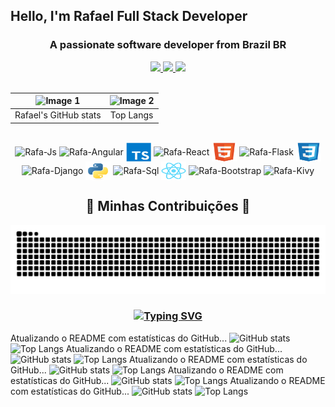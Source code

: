 
## Hello, I'm Rafael Full Stack Developer

<h3 align="center">A passionate software developer from Brazil BR</h3>
 
<div align="center"> 
  <a href="mailto:rafalee.dev@gmail.com">
    <img src="https://img.shields.io/badge/Gmail-333333?style=for-the-badge&logo=gmail&logoColor=red" />
  </a>
  <a href="https://www.linkedin.com/in/rafael2023/" target="_blank">
    <img src="https://img.shields.io/badge/LinkedIn-0077B5?style=for-the-badge&logo=linkedin&logoColor=white" target="_blank" />
  </a>
  <a href="https://meuportifolio-production-8292.up.railway.app/" target="_blank">
     <img src="https://img.shields.io/badge/Portfolio-FF5722?style=for-the-badge&logo=todoist&logoColor=white" target="_blank" /> <!-- sqlite, safari, google-chrome are other good icon options -->
  </a>
</div>

<br>

<div align="center">

| ![Image 1](https://github-readme-stats-sigma-five.vercel.app/api?username=Rafael-Lee1&show_icons=true&theme=midnight-purple) | ![Image 2](https://github-readme-stats-sigma-five.vercel.app/api/top-langs/?username=DanielRosenwasser&layout=compact&langs_count=7&theme=midnight-purple) |
| :---: | :---: |
| Rafael's GitHub stats | Top Langs |

</div>

<div style="display: inline_block": align="center"><br>
  <img align="center" alt="Rafa-Js" height="30" width="40" src="https://github.com/Rafael-Lee1/Icons/blob/f85d05ce344243c7a5f13ebe444b251000c1793a/icons8-javascript.gif">
  <img align="center" alt="Rafa-Angular" height="30" width="40" src="https://github.com/Rafael-Lee1/Icons/blob/5032f1e720ee7f9c4855b3a96e755db34925e064/Angular.gif">
  <img align="center" alt="Rafa-Ts" height="30" width="40" src="https://raw.githubusercontent.com/devicons/devicon/master/icons/typescript/typescript-plain.svg">
  <img align="center" alt="Rafa-React" height="30" width="40" src="https://github.com/Rafael-Lee1/Icons/blob/3a0959616c15176b879dbc17a71d8dd11c5fc5d3/Msql.gif">
  <img align="center" alt="Rafa-HTML" height="30" width="40" src="https://raw.githubusercontent.com/devicons/devicon/master/icons/html5/html5-original.svg">
  <img align="center" alt="Rafa-Flask" height="30" width="40" src="https://github.com/Rafael-Lee1/Icons/blob/1961b03a02f5ef3514c743d07ac481e0caad87a4/FLASK.gif">
  <img align="center" alt="Rafa-CSS" height="30" width="40" src="https://raw.githubusercontent.com/devicons/devicon/master/icons/css3/css3-original.svg">
  <img align="center" alt="Rafa-Django" height="30" width="40" src="https://github.com/Rafael-Lee1/Icons/blob/d9d0e61c6ba26dea6abfad9be89e0268bbc78132/Django.gif">
  <img align="center" alt="Rafa-Python" height="30" width="40" src="https://raw.githubusercontent.com/devicons/devicon/master/icons/python/python-original.svg">
  <img align="center" alt="Rafa-Sql" height="30" width="40" src="https://github.com/Rafael-Lee1/Icons/blob/43010fe49656f545bcb0d8d2a8d3b714d76ae36e/SQL.gif">
  <img align="center" alt="Rafa-React" height="30" width="40" src="https://raw.githubusercontent.com/devicons/devicon/master/icons/react/react-original.svg">
  <img align="center" alt="Rafa-Bootstrap" height="30" width="40" src="https://github.com/Rafael-Lee1/Icons/blob/ba7dbc3956793ecad31588f034ac7de1a22e4f98/Bootstrap%20(2).gif">
  <img align="center" alt="Rafa-Kivy" height="30" width="40" src="https://github.com/Rafael-Lee1/Icons/blob/71b32b53c8d0709a3b7ae531c79c17c5fab9c2db/kivy_.png"></p>
</div>
  
  ##
 

<div align="center">
  <h2>🐍 Minhas Contribuições 🐍</h2>
<picture>
  <source media="(prefers-color-scheme: dark)" srcset="https://raw.githubusercontent.com/Rafael-Lee1/snk/output/github-contribution-grid-snake-dark.svg" />
  <source media="(prefers-color-scheme: light)" srcset="https://raw.githubusercontent.com/Rafael-Lee1/snk/output/github-contribution-grid-snake-light.svg" />
  <img alt="Animação da cobra representando minhas contribuições" src="https://raw.githubusercontent.com/Rafael-Lee1/snk/output/github-contribution-grid-snake-light.svg" />
</picture>
  <h3 align="center">
    <a href="https://git.io/typing-svg">
      <img src="https://readme-typing-svg.demolab.com?font=Taprom&duration=4000&pause=1000&color=F7ECEF&center=true&width=435&lines=Obrigado+por+visitar!%E2%9C%8C%EF%B8%8F" alt="Typing SVG" />
    </a>
  </h3>
</div>

Atualizando o README com estatísticas do GitHub...
![GitHub stats](https://github-readme-stats.vercel.app/api?username=Rafael-Lee1&show_icons=true&theme=midnight-purple)
![Top Langs](https://github-readme-stats.vercel.app/api/top-langs/?username=Rafael-Lee1&layout=compact&langs_count=7&theme=midnight-purple)
Atualizando o README com estatísticas do GitHub...
![GitHub stats](https://github-readme-stats.vercel.app/api?username=Rafael-Lee1&show_icons=true&theme=midnight-purple)
![Top Langs](https://github-readme-stats.vercel.app/api/top-langs/?username=Rafael-Lee1&layout=compact&langs_count=7&theme=midnight-purple)
Atualizando o README com estatísticas do GitHub...
![GitHub stats](https://github-readme-stats.vercel.app/api?username=Rafael-Lee1&show_icons=true&theme=midnight-purple)
![Top Langs](https://github-readme-stats.vercel.app/api/top-langs/?username=Rafael-Lee1&layout=compact&langs_count=7&theme=midnight-purple)
Atualizando o README com estatísticas do GitHub...
![GitHub stats](https://github-readme-stats.vercel.app/api?username=Rafael-Lee1&show_icons=true&theme=midnight-purple)
![Top Langs](https://github-readme-stats.vercel.app/api/top-langs/?username=Rafael-Lee1&layout=compact&langs_count=7&theme=midnight-purple)
Atualizando o README com estatísticas do GitHub...
![GitHub stats](https://github-readme-stats.vercel.app/api?username=Rafael-Lee1&show_icons=true&theme=midnight-purple)
![Top Langs](https://github-readme-stats.vercel.app/api/top-langs/?username=Rafael-Lee1&layout=compact&langs_count=7&theme=midnight-purple)
